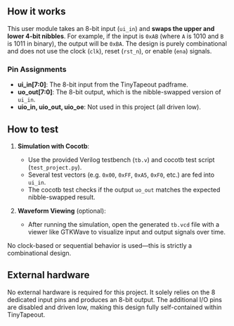 <!---
This file is used to generate your project datasheet. Please fill in the information below and delete any unused
sections.

You can also include images in this folder and reference them in the markdown. Each image must be less than
512 kb in size, and the combined size of all images must be less than 1 MB.
-->

## How it works

This user module takes an 8-bit input (`ui_in`) and **swaps the upper and lower 4-bit nibbles**. For example, if the input is `0xAB` (where `A` is 1010 and `B` is 1011 in binary), the output will be `0xBA`. The design is purely combinational and does not use the clock (`clk`), reset (`rst_n`), or enable (`ena`) signals.

### Pin Assignments

- **ui_in[7:0]**: The 8-bit input from the TinyTapeout padframe.
- **uo_out[7:0]**: The 8-bit output, which is the nibble-swapped version of `ui_in`.
- **uio_in, uio_out, uio_oe**: Not used in this project (all driven low).

## How to test

1. **Simulation with Cocotb**:
   - Use the provided Verilog testbench (`tb.v`) and cocotb test script (`test_project.py`).
   - Several test vectors (e.g. `0x00`, `0xFF`, `0xA5`, `0xF0`, etc.) are fed into `ui_in`.
   - The cocotb test checks if the output `uo_out` matches the expected nibble-swapped result.

2. **Waveform Viewing** (optional):
   - After running the simulation, open the generated `tb.vcd` file with a viewer like GTKWave to visualize input and output signals over time.

No clock-based or sequential behavior is used—this is strictly a combinational design.

## External hardware

No external hardware is required for this project. It solely relies on the 8 dedicated input pins and produces an 8-bit output. The additional I/O pins are disabled and driven low, making this design fully self-contained within TinyTapeout.
